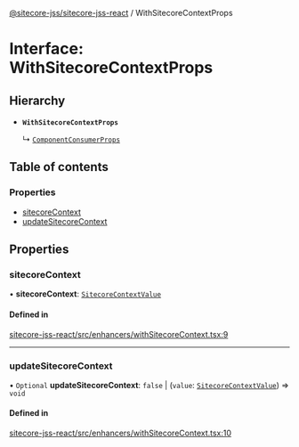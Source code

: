 [@sitecore-jss/sitecore-jss-react](../README.md) / WithSitecoreContextProps

# Interface: WithSitecoreContextProps

## Hierarchy

- **`WithSitecoreContextProps`**

  ↳ [`ComponentConsumerProps`](ComponentConsumerProps.md)

## Table of contents

### Properties

- [sitecoreContext](WithSitecoreContextProps.md#sitecorecontext)
- [updateSitecoreContext](WithSitecoreContextProps.md#updatesitecorecontext)

## Properties

### sitecoreContext

• **sitecoreContext**: [`SitecoreContextValue`](../README.md#sitecorecontextvalue)

#### Defined in

[sitecore-jss-react/src/enhancers/withSitecoreContext.tsx:9](https://github.com/Sitecore/jss/blob/c5c9b433f/packages/sitecore-jss-react/src/enhancers/withSitecoreContext.tsx#L9)

___

### updateSitecoreContext

• `Optional` **updateSitecoreContext**: ``false`` \| (`value`: [`SitecoreContextValue`](../README.md#sitecorecontextvalue)) => `void`

#### Defined in

[sitecore-jss-react/src/enhancers/withSitecoreContext.tsx:10](https://github.com/Sitecore/jss/blob/c5c9b433f/packages/sitecore-jss-react/src/enhancers/withSitecoreContext.tsx#L10)
